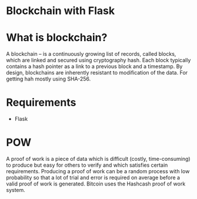 Blockchain with Flask
=======================

What is blockchain?
============
A blockchain –  is a continuously growing list of records, called blocks, which are linked and secured using cryptography hash. Each block typically contains a hash pointer as a link to a previous block and a timestamp. By design, blockchains are inherently resistant to modification of the data. For getting hah mostly using SHA-256.

Requirements
============

* Flask


POW
===

A proof of work is a piece of data which is difficult (costly, time-consuming) to produce but easy for others to verify and which satisfies certain requirements. Producing a proof of work can be a random process with low probability so that a lot of trial and error is required on average before a valid proof of work is generated. Bitcoin uses the Hashcash proof of work system.
